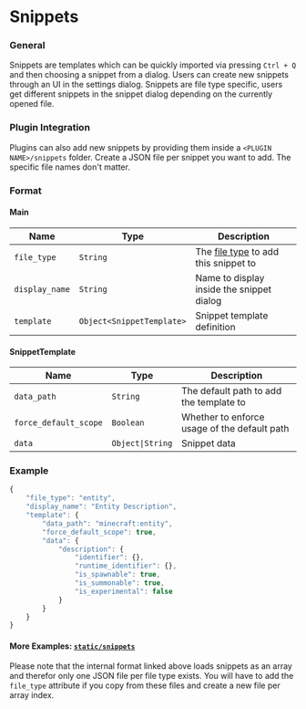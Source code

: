 # Snippets
### General
Snippets are templates which can be quickly imported via pressing ```Ctrl + Q``` and then choosing a snippet from a dialog. Users can create new snippets through an UI in the settings dialog. Snippets are file type specific, users get different snippets in the snippet dialog depending on the currently opened file.

### Plugin Integration
Plugins can also add new snippets by providing them inside a ```<PLUGIN NAME>/snippets``` folder. Create a JSON file per snippet you want to add. The specific file names don't matter.

### Format
#### Main
| Name | Type | Description 
| --- | --- | ---
| ```file_type``` | ```String``` | The [file type](https://github.com/solvedDev/bridge./blob/master/plugin_docs/other/default_file_types.md) to add this snippet to
| ```display_name``` | ```String``` | Name to display inside the snippet dialog
| ```template``` | ```Object<SnippetTemplate>``` | Snippet template definition

#### SnippetTemplate
| Name | Type | Description 
| --- | --- | ---
| ```data_path``` | ```String``` | The default path to add the template to
| ```force_default_scope``` | ```Boolean``` | Whether to enforce usage of the default path
| ```data``` | ```Object\|String``` | Snippet data

### Example

```javascript
{
    "file_type": "entity",
    "display_name": "Entity Description",
    "template": {
        "data_path": "minecraft:entity",
        "force_default_scope": true,
        "data": {
            "description": {
                "identifier": {},
                "runtime_identifier": {},
                "is_spawnable": true,
                "is_summonable": true,
                "is_experimental": false
            }
        }
    }
}
```
#### More Examples: [```static/snippets```](https://github.com/solvedDev/bridge./tree/master/static/snippets)

Please note that the internal format linked above loads snippets as an array and therefor only one JSON file per file type exists. You will have to add the ```file_type``` attribute if you copy from these files and create a new file per array index.